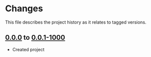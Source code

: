 # Changes
This file describes the project history as it relates to tagged versions.

## [0.0.0](.) to [0.0.1-1000](.)
- Created project
